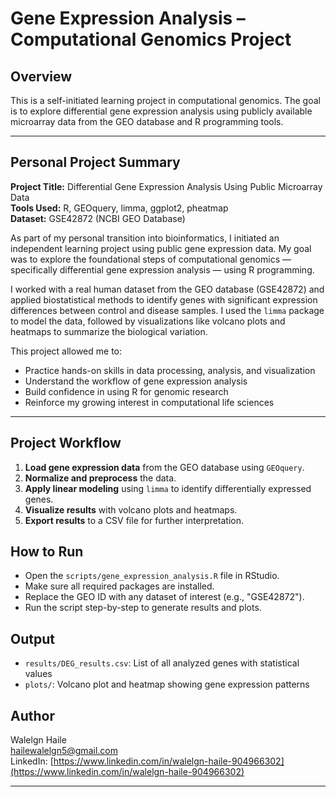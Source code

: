# Gene Expression Analysis – Computational Genomics Project

## Overview

This is a self-initiated learning project in computational genomics. The goal is to explore differential gene expression analysis using publicly available microarray data from the GEO database and R programming tools.

---

## Personal Project Summary

**Project Title:** Differential Gene Expression Analysis Using Public Microarray Data  
**Tools Used:** R, GEOquery, limma, ggplot2, pheatmap  
**Dataset:** GSE42872 (NCBI GEO Database)

As part of my personal transition into bioinformatics, I initiated an independent learning project using public gene expression data. My goal was to explore the foundational steps of computational genomics — specifically differential gene expression analysis — using R programming.

I worked with a real human dataset from the GEO database (GSE42872) and applied biostatistical methods to identify genes with significant expression differences between control and disease samples. I used the `limma` package to model the data, followed by visualizations like volcano plots and heatmaps to summarize the biological variation.

This project allowed me to:
- Practice hands-on skills in data processing, analysis, and visualization
- Understand the workflow of gene expression analysis
- Build confidence in using R for genomic research
- Reinforce my growing interest in computational life sciences

---

## Project Workflow

1. **Load gene expression data** from the GEO database using `GEOquery`.
2. **Normalize and preprocess** the data.
3. **Apply linear modeling** using `limma` to identify differentially expressed genes.
4. **Visualize results** with volcano plots and heatmaps.
5. **Export results** to a CSV file for further interpretation.

## How to Run

- Open the `scripts/gene_expression_analysis.R` file in RStudio.
- Make sure all required packages are installed.
- Replace the GEO ID with any dataset of interest (e.g., "GSE42872").
- Run the script step-by-step to generate results and plots.

## Output

- `results/DEG_results.csv`: List of all analyzed genes with statistical values
- `plots/`: Volcano plot and heatmap showing gene expression patterns

## Author

Walelgn Haile  
hailewalelgn5@gmail.com  
LinkedIn: [https://www.linkedin.com/in/walelgn-haile-904966302](https://www.linkedin.com/in/walelgn-haile-904966302)

---

